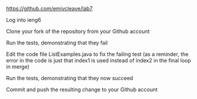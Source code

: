 https://github.com/emivcleave/lab7

Log into ieng6

Clone your fork of the repository from your Github account

Run the tests, demonstrating that they fail

Edit the code file ListExamples.java to fix the failing test (as a reminder, the error in the code is just that index1 is used instead of index2 in the final loop in merge)

Run the tests, demonstrating that they now succeed

Commit and push the resulting change to your Github account
